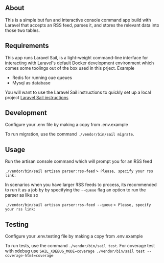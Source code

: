 ## About 

This is a simple but fun and interactive console command app build with Laravel that accepts an RSS feed, parses it, and stores the relevant data into those two tables.

## Requirements

This app runs Laravel Sail, is a light-weight command-line interface for interacting with Laravel's default Docker development environment which comes some toolings out of the box used in this prject. Example

- Redis for running oue queues
- Mysql as database

You will want to use the Laravel Sail instructions to quickly set up a local project [Laravel Sail instructions](https://laravel.com/docs/8.x/installation#getting-started-on-macos)

## Development

Configure your .env file by making a copy from .env.example

To run migration, use the command `./vendor/bin/sail migrate`.

## Usage

Run the artisan console command which will prompt you for an RSS feed

`./vendor/bin/sail artisan parser:rss-feed`
`> Please, specify your rss link:`

In scenarios when you have larger RSS feeds to process, its recommended to run it as a job by by specifying the `--queue` flag an option to run the parser as like so

`./vendor/bin/sail artisan parser:rss-feed --queue`
`> Please, specify your rss link:`

## Testing
Configure your .env.testing file by making a copy from .env.example

To run tests, use the command `./vendor/bin/sail test`. 
For coverage test with xdebug use `SAIL_XDEBUG_MODE=coverage ./vendor/bin/sail test --coverage-html=coverage`